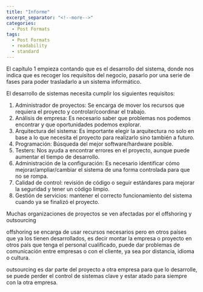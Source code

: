 ```yaml
---
title: "Informe"
excerpt_separator: "<!--more-->"
categories:
  - Post Formats
tags:
  - Post Formats
  - readability
  - standard
---
```


El capítulo 1 empieza contando que es el desarrollo del sistema, donde nos indica que es recoger los requisitos del negocio, pasarlo por una serie de fases para poder trasladarlo a un sistema informático.

El desarrollo de sistemas necesita cumplir los siguientes requisitos:
1. Administrador de proyectos: Se encarga de mover los recursos que requiera el proyecto y controlar/coordinar el trabajo.
2. Análisis de empresa: Es necesario saber que problemas nos podemos encontrar y que oportunidades podemos explorar.
3. Arquitectura del sistema: Es importante elegir la arquitectura no solo en base a lo que necesita el proyecto para realizarlo sino también a futuro.
4. Programación: Búsqueda del mejor software/hardware posible.
5. Testers: Nos ayuda a encontrar errores en el proyecto, aunque puede aumentar el tiempo de desarrollo.
6. Administración de la configuración: Es necesario identificar cómo mejorar/ampliar/cambiar el sistema de una forma controlada para que no se rompa.
7. Calidad de control: revisión de código o seguir estándares para mejorar la seguridad y tener un código limpio.
8. Gestión de servicios: mantener el correcto funcionamiento del sistema cuando ya se finalizó el proyecto.

Muchas organizaciones de proyectos se ven afectadas por el offshoring y outsourcing

offshoring se encarga de usar recursos necesarios pero en otros países que ya los tienen desarrollados, es decir montar la empresa o proyecto en otros país que tenga el personal cualificado, puede dar problemas de comunicación entre empresas o con el cliente, ya sea por distancia, idioma o cultura.

outsourcing es dar parte del proyecto a otra empresa para que lo desarrolle, se puede perder el control de sistemas clave y estar atado para siempre con la otra empresa.
